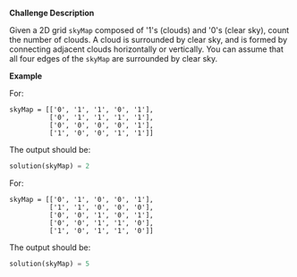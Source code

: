 **Challenge Description**

Given a 2D grid `skyMap` composed of '1's (clouds) and '0's (clear sky), count the number of clouds. A cloud is surrounded by clear sky, and is formed by connecting adjacent clouds horizontally or vertically. You can assume that all four edges of the `skyMap` are surrounded by clear sky.

**Example**

For:

```
skyMap = [['0', '1', '1', '0', '1'],
          ['0', '1', '1', '1', '1'],
          ['0', '0', '0', '0', '1'],
          ['1', '0', '0', '1', '1']]
```

The output should be:

```python
solution(skyMap) = 2
```

For:

```
skyMap = [['0', '1', '0', '0', '1'],
          ['1', '1', '0', '0', '0'],
          ['0', '0', '1', '0', '1'],
          ['0', '0', '1', '1', '0'],
          ['1', '0', '1', '1', '0']]
```

The output should be:

```python
solution(skyMap) = 5
```